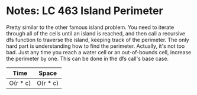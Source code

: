 # Notes: LC 463 Island Perimeter

Pretty similar to the other famous island problem. You need to iterate through
all of the cells until an island is reached, and then call a recursive dfs
function to traverse the island, keeping track of the perimeter. The only hard
part is understanding how to find the perimeter. Actually, it's not too bad.
Just any time you reach a water cell or an out-of-bounds cell, increase the
perimeter by one. This can be done in the dfs call's base case.

| Time      | Space     |
| --------- | --------- |
| O(r \* c) | O(r \* c) |
